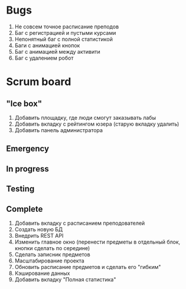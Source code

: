 
# Bugs
1. Не совсем точное расписание преподов  
2. Баг с регистрацией и пустыми курсами  
4. Непонятный баг с полной статистикой  
5. Баги с анимацией кнопок  
6. Баг с анимацией между активити  
7. Баг с удалением робот  
 
# Scrum board

"Ice box"
---------------------  
1. Добавить площадку, где люди смогут заказывать лабы  
2. Добавить вкладку с рейтингом юзера (старую вкладку удалить)  
3. Добавить панель администратора  

Emergency
---------------------

In progress
---------------------

Testing
---------------------

Complete
---------------------
1. Добавить вкладку с расписанием преподователей  
2. Создать новую БД  
3. Внедрить REST API  
4. Изменить главное окно (перенести предметы в отдельный блок, кнопки сделать по середине)  
5. Сделать записник предметов  
6. Масштабирование проекта  
7. Обновить расписание предметов и сделать его "гибким"  
8. Кэширование данных  
1. Добавить вкладку "Полная статистика"  

